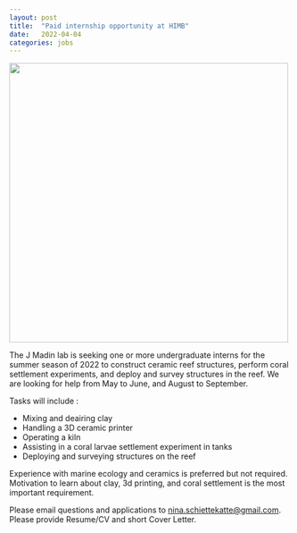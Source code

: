 ```yaml
---
layout: post
title:  "Paid internship opportunity at HIMB"
date:   2022-04-04
categories: jobs
---
```


<img src="/assets/posts/internships.png" width="500"/>

The J Madin lab is seeking one or more undergraduate interns for the summer season of 2022 to construct ceramic reef structures, perform coral settlement experiments, and deploy and survey structures in the reef. We are looking for help from May to June, and August to September.

Tasks will include :
- Mixing and deairing clay
- Handling a 3D ceramic printer
- Operating a kiln
- Assisting in a coral larvae settlement experiment in tanks
- Deploying and surveying structures on the reef

Experience with marine ecology and ceramics is preferred but not required. Motivation to learn about clay, 3d printing, and coral settlement is the most important requirement.

Please email questions and applications to [nina.schiettekatte@gmail.com](mailto:nina.schiettekatte@gmail.com). Please provide Resume/CV and short Cover Letter.
